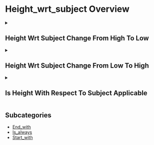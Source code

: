 # Height_wrt_subject Overview

<details>
<summary><h2>Height Wrt Subject Change From High To Low</h2></summary>


<h3>🔵 Label Name:</h3>
<code>height_wrt_subject_change_from_high_to_low</code>


<h3>📖 Definition:</h3>
Does the camera height decrease noticeably in relation to the subject?

<details>
<summary><h4> Question (Definition)</h4></summary>

</details>

<details>
<summary><h4> Alternative Question</h4></summary>

- Does the camera move downward relative to the subject?

- Is there a descent in camera position compared to subject?

- Does the vertical angle decrease relative to the subject?

- Is there a lowering of camera height versus subject?

- Does the shot transition from high to low angle?

- Is there a downward shift in camera position?

- Does the camera perspective lower relative to subject?

- Is there a decrease in vertical camera position?

</details>

<details>
<summary><h4> Prompt (Definition)</h4></summary>

- A shot where the camera height decreases notably in relation to the subject.

</details>

<details>
<summary><h4> Alternative Prompt</h4></summary>

- A video showing downward camera movement.

- A shot with decreasing vertical angle.

- A video transitioning to lower position.

- A shot featuring camera descent.

- A video with lowering perspective.

- A shot showing downward transition.

- A video with decreasing camera height.

- A shot moving to lower position.

</details>

<h4>🟢 Positive:</h4>
<code>self.cam_setup.height_wrt_subject_change_from_high_to_low is True</code>

<h4>🔴 Negative:</h4>
<code>self.cam_setup.height_wrt_subject_change_from_high_to_low is False</code>

</details>

<details>
<summary><h2>Height Wrt Subject Change From Low To High</h2></summary>


<h3>🔵 Label Name:</h3>
<code>height_wrt_subject_change_from_low_to_high</code>


<h3>📖 Definition:</h3>
Does the camera height increase noticeably in relation to the subject?

<details>
<summary><h4> Question (Definition)</h4></summary>

</details>

<details>
<summary><h4> Alternative Question</h4></summary>

- Does the camera move upward relative to the subject?

- Is there an ascent in camera position compared to subject?

- Does the vertical angle increase relative to the subject?

- Is there a raising of camera height versus subject?

- Does the shot transition from low to high angle?

- Is there an upward shift in camera position?

- Does the camera perspective rise relative to subject?

- Is there an increase in vertical camera position?

</details>

<details>
<summary><h4> Prompt (Definition)</h4></summary>

- A shot where the camera height increases notably in relation to the subject.

</details>

<details>
<summary><h4> Alternative Prompt</h4></summary>

- A video showing upward camera movement.

- A shot with increasing vertical angle.

- A video transitioning to higher position.

- A shot featuring camera ascent.

- A video with rising perspective.

- A shot showing upward transition.

- A video with increasing camera height.

- A shot moving to higher position.

</details>

<h4>🟢 Positive:</h4>
<code>self.cam_setup.height_wrt_subject_change_from_low_to_high is True</code>

<h4>🔴 Negative:</h4>
<code>self.cam_setup.height_wrt_subject_change_from_low_to_high is False</code>

</details>

<details>
<summary><h2>Is Height With Respect To Subject Applicable</h2></summary>


<h3>🔵 Label Name:</h3>
<code>is_height_wrt_subject_applicable</code>


<h3>📖 Definition:</h3>
Can the camera height relative to subject be classified?

<details>
<summary><h4> Question (Definition)</h4></summary>

</details>

<details>
<summary><h4> Alternative Question</h4></summary>

- Is it possible to determine the camera's position relative to the subject?

- Can we assess the vertical relationship between camera and subject?

- Is the camera's height relative to subject measurable?

- Can we classify the vertical angle to the subject?

- Is it feasible to determine camera-to-subject height?

- Can the vertical positioning relative to subject be assessed?

- Is the camera-subject height relationship clear enough to classify?

</details>

<details>
<summary><h4> Prompt (Definition)</h4></summary>

- A shot where the camera height relative to the subject can be meaningfully classified.

</details>

<details>
<summary><h4> Alternative Prompt</h4></summary>

- A video with classifiable camera-subject height relationship.

- A shot with clear vertical camera positioning.

- A video where subject-relative height is apparent.

- A shot showing definable camera-to-subject angle.

- A video with measurable vertical camera position.

- A shot displaying clear height relationship.

- A video with assessable camera elevation.

- A shot with determinable vertical positioning.

</details>

<h4>🟢 Positive:</h4>
<code>self.cam_setup.is_height_wrt_subject_applicable is True</code>

<h4>🔴 Negative:</h4>
<code>self.cam_setup.is_height_wrt_subject_applicable is False</code>

</details>


## Subcategories

- [End_with](./end_with/index.md)
- [Is_always](./is_always/index.md)
- [Start_with](./start_with/index.md)